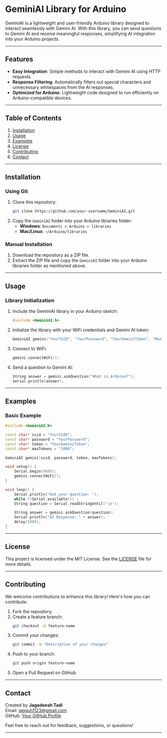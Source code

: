 # GeminiAI Library for Arduino

GeminiAI is a lightweight and user-friendly Arduino library designed to interact seamlessly with Gemini AI. With this library, you can send questions to Gemini AI and receive meaningful responses, simplifying AI integration into your Arduino projects.

---

## Features

- **Easy Integration**: Simple methods to interact with Gemini AI using HTTP requests.
- **Response Filtering**: Automatically filters out special characters and unnecessary whitespaces from the AI responses.
- **Optimized for Arduino**: Lightweight code designed to run efficiently on Arduino-compatible devices.

---

## Table of Contents

1. [Installation](#installation)
2. [Usage](#usage)
3. [Examples](#examples)
4. [License](#license)
5. [Contributing](#contributing)
6. [Contact](#contact)

---

## Installation

### Using Git

1. Clone this repository:
   ```bash
   git clone https://github.com/your-username/GeminiAI.git
   ```
2. Copy the `GeminiAI` folder into your Arduino libraries folder:
   - **Windows**: `Documents > Arduino > libraries`
   - **Mac/Linux**: `~/Arduino/libraries`

### Manual Installation

1. Download the repository as a ZIP file.
2. Extract the ZIP file and copy the `GeminiAI` folder into your Arduino libraries folder as mentioned above.

---

## Usage

### Library Initialization

1. Include the GeminiAI library in your Arduino sketch:
   ```cpp
   #include <GeminiAI.h>
   ```

2. Initialize the library with your WiFi credentials and Gemini AI token:
   ```cpp
   GeminiAI gemini("YourSSID", "YourPassword", "YourGeminiToken", "MaxTokens");
   ```

3. Connect to WiFi:
   ```cpp
   gemini.connectWiFi();
   ```

4. Send a question to Gemini AI:
   ```cpp
   String answer = gemini.askQuestion("What is Arduino?");
   Serial.println(answer);
   ```

---

## Examples

### Basic Example

```cpp
#include <GeminiAI.h>

const char* ssid = "YourSSID";
const char* password = "YourPassword";
const char* token = "YourGeminiToken";
const char* maxTokens = "1000";

GeminiAI gemini(ssid, password, token, maxTokens);

void setup() {
    Serial.begin(9600);
    gemini.connectWiFi();
}

void loop() {
    Serial.println("Ask your question: ");
    while (!Serial.available()) ;
    String question = Serial.readStringUntil('\n');

    String answer = gemini.askQuestion(question);
    Serial.println("AI Response: " + answer);
    delay(5000);
}
```

---

## License

This project is licensed under the MIT License. See the [LICENSE](LICENSE) file for more details.

---

## Contributing

We welcome contributions to enhance this library! Here's how you can contribute:

1. Fork the repository.
2. Create a feature branch:
   ```bash
   git checkout -b feature-name
   ```
3. Commit your changes:
   ```bash
   git commit -m "Description of your changes"
   ```
4. Push to your branch:
   ```bash
   git push origin feature-name
   ```
5. Open a Pull Request on GitHub.

---

## Contact

Created by **Jagadeesh Tadi**  
Email: jagguh1123@gmail.com  
GitHub: [Your GitHub Profile](https://github.com/your-username)  

Feel free to reach out for feedback, suggestions, or questions!

---

